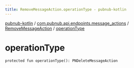 ```yaml
---
title: RemoveMessageAction.operationType - pubnub-kotlin
---
```


[pubnub-kotlin](../../index.html) / [com.pubnub.api.endpoints.message_actions](../index.html) / [RemoveMessageAction](index.html) / [operationType](./operation-type.html)

# operationType

`protected fun operationType(): PNDeleteMessageAction`